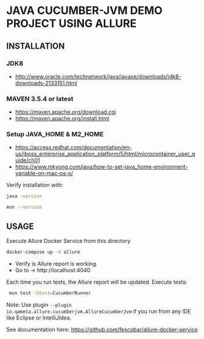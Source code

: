 # JAVA CUCUMBER-JVM DEMO PROJECT USING ALLURE

## INSTALLATION
### JDK8
- http://www.oracle.com/technetwork/java/javase/downloads/jdk8-downloads-2133151.html

### MAVEN 3.5.4 or latest
- https://maven.apache.org/download.cgi
- https://maven.apache.org/install.html

### Setup JAVA_HOME & M2_HOME
- https://access.redhat.com/documentation/en-us/jboss_enterprise_application_platform/5/html/microcontainer_user_guide/ch01
- https://www.mkyong.com/java/how-to-set-java_home-environment-variable-on-mac-os-x/

Verify installation with:
```sh
java -version
```
```sh
mvn --version
```

## USAGE
Execute Allure Docker Service from this directory
```sh
docker-compose up -d allure
```
- Verify is Allure report is working. 
- Go to -> http://localhost:4040

Each time you run tests, the Allure report will be updated.
Execute tests:
```sh
 mvn test -Dtest=CucumberRunner
 ```

Note: Use plugin `--plugin io.qameta.allure.cucumberjvm.AllureCucumberJvm` if you run from any IDE like Eclipse or IntelliJIdea.

See documentation here: https://github.com/fescobar/allure-docker-service